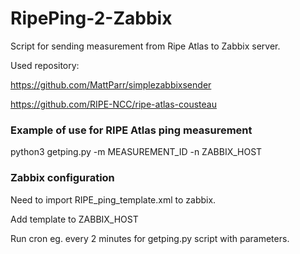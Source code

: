 # RipePing-2-Zabbix
Script for sending measurement from Ripe Atlas to Zabbix server.

Used repository:

https://github.com/MattParr/simplezabbixsender

https://github.com/RIPE-NCC/ripe-atlas-cousteau

### Example of use for RIPE Atlas ping measurement

python3 getping.py -m MEASUREMENT_ID -n ZABBIX_HOST

### Zabbix configuration

Need to import RIPE_ping_template.xml to zabbix.

Add template to ZABBIX_HOST

Run cron eg. every 2 minutes for getping.py script with parameters.
